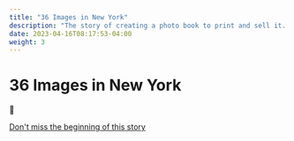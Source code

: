 ```yaml
---
title: "36 Images in New York"
description: "The story of creating a photo book to print and sell it. It is about 36 images taken in New York while questioning the art of travel."
date: 2023-04-16T08:17:53-04:00
weight: 3
---
```


# 36 Images in New York

🗽

[Don't miss the beginning of this story](/docs/stay-updated.md)
